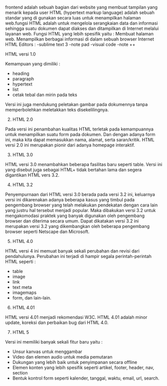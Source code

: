 frontend adalah sebuah bagian dari website yang membuat tampilan yang menarik kepada user
HTML (hypertext markup language) adalah sebuah standar yang di gunakan secara luas untuk menampilkan halaman web.fungsi HTML adalah untuk mengelola serangkaian data dan informasi sehingga suatu dokumen dapat diakses dan ditampilkan di Internet melalui layanan web. Fungsi HTML yang lebih spesifik yaitu : Membuat halaman web. Menampilkan berbagai informasi di dalam sebuah browser Internet
HTML Editors : 
-sublime text 3 
-note pad 
-visual code
-note ++

HTML versi 1.0


Kemampuan yang dimiliki :

- heading
- paragraph
- hypertext
- list
- cetak tebal dan mirin pada teks

Versi ini juga mendukung peletakan gambar pada dokumennya tanpa memperbolehkan meletakkan teks disekelilingnya.

2. HTML 2.0

Pada versi ini penambahan kualitas HTML terletak pada kemampuannya untuk menampilkan suatu form pada dokumen. Dan dengan adanya form ini, maka kita dapat memasukkan nama, alamat, serta saran/kritik. HTML versi 2.0 ini merupakan pionir dari adanya homepage interaktif.

3. HTML 3.0

HTML versi 3.0 menambahkan beberapa fasilitas baru seperti table. Versi ini yang disebut juga sebagai HTML+ tidak bertahan lama dan segera digantikan HTML vers 3.2.

4. HTML 3.2

Penyempurnaan dari HTML versi 3.0 berada pada versi 3.2 ini, keluarnya versi ini dikarenakan adanya beberapa kasus yang timbul pada pengembang browser yang telah melakukan pendekatan dengan cara lain yang justru hal tersebut menjadi popular. Maka dibakukan versi 3.2 untuk mengakomodasi praktek yang banyak digunakan oleh pengembang browser dan diterima secara umum. Dapat dikatakan versi 3.2 ini merupakan versi 3.2 yang dikembangkan oleh beberapa pengembang browser seperti Netscape dan Microsoft.

5. HTML 4.0

HTML versi 4 ini memuat banyak sekali perubahan dan revisi dari pendahulunya. Perubahan ini terjadi di hampir segala perintah-perintah HTML seperti :
 - table
- image
- link
- text meta
- imagemaps
- form, dan lain-lain.

6. HTML 4.01

HTML versi 4.01 menjadi rekomendasi W3C. HTML 4.01 adalah minor update, koreksi dan perbaikan bug dari HTML 4.0.

7. HTML 5

Versi ini memiliki banyak sekali fitur baru yaitu :

- Unsur kanvas untuk menggambar
- Video dan elemen audio untuk media pemutaran
- Dukungan yang lebih baik untuk penyimpanan secara offline
- Elemen konten yang lebih spesifik seperti artikel, footer, header, nav, section
- Bentuk kontrol form seperti kalender, tanggal, waktu, email, url, search.

